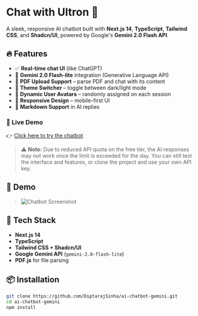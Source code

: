 # Chat with Ultron 🤖

A sleek, responsive AI chatbot built with **Next.js 14**, **TypeScript**, **Tailwind CSS**, and **Shadcn/UI**, powered by Google's **Gemini 2.0 Flash API**.

## 🔥 Features

- ✅ **Real-time chat UI** (like ChatGPT)
- 🧠 **Gemini 2.0 Flash-lite** integration (Generative Language API)
- 📄 **PDF Upload Support** – parse PDF and chat with its content
- 🎨 **Theme Switcher** – toggle between dark/light mode
- 👤 **Dynamic User Avatars** – randomly assigned on each session
- 📱 **Responsive Design** – mobile-first UI
- 💬 **Markdown Support** in AI replies

### 🔗 Live Demo

👉 [Click here to try the chatbot](https://ai-chatbot-gemini-tau.vercel.app/)
> ⚠️ **Note:** Due to reduced API quota on the free tier, the AI responses may not work once the limit is exceeded for the day. You can still test the interface and features, or clone the project and use your own API key.


## 📸 Demo

> ![Chatbot Screenshot](./public/demo.png) <!-- optional if you add one -->

## 🚀 Tech Stack

- **Next.js 14**
- **TypeScript**
- **Tailwind CSS + Shadcn/UI**
- **Google Gemini API** (`gemini-2.0-flash-lite`)
- **PDF.js** for file parsing

## 📦 Installation

```bash
git clone https://github.com/DiptarajSinha/ai-chatbot-gemini.git
cd ai-chatbot-gemini
npm install
